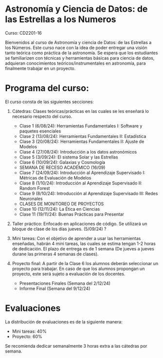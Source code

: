 # Astronomía y Ciencia de Datos: de las Estrellas a los Numeros

Curso: CD2201-16

Bienvenidos al curso de Astronomía y ciencia de Datos: de las Estrellas a los Números. Este curso nace con la idea de poder entregar una visión tanto teórica como práctica de la astronomía. Se espera que los estudiantes se familiarizen con técnicas y herramientas básicas para ciencia de datos, adquieran conocimientos teóricos/instrumentales en astronomía, para finalmente trabajar en un proyecto.

Programa del curso:
===========================

El curso consta de las siguientes secciones:

1. Cátedras: Clases teóricas/prácticas en las cuales se les enseñará lo necesario respecto del curso.
   - Clase 1 (6/08/24): Herramientas Fundamentales I: Software y paquetes esenciales 
   - Clase 2 (13/08/24): Herramientas Fundamentales II: Estadística
   - Clase 3 (20/08/24): Herramientas Fundamentales II: Ajuste de Modelos
   - Clase 4 (27/08/24): Introducción a los datos astronómicos
   - Clase 5 (3/09/24): El sistema Solar y las Estrellas
   - Clase 6 (10/09/24): Galaxias y Cosmología
   - SEMANA DE RECESO ACADÉMICO (16/09)
   - Clase 7 (24/09/24): Introducción al Aprendizaje Supervisado I: Métricas de Evaluación de Modelos
   - Clase 8 (1/10/24): Introducción al Aprendizaje Supervisado II: Random Forest
   - Clase 9 (8/10/24): Introducción al Aprendizaje Supervisado III: Redes Neuronales
   - CLASES DE MONITOREO DE PROYECTOS
   - Clase 10 (12/11/24): La Ética en Ciencias
   - Clase 11 (19/11/24): Buenas Prácticas para Presentar
   
2. Taller práctico: Enfocado en aplicaciones de código. Se utilizará un bloque de clase de los días jueves. (5/09/24) ?
   
4. Mini tareas: Con el objetivo de aprender a usar las herramientas enseñadas, habrán 4 mini tareas, las cuales se estima tengan 1-2 horas de dedicación. El plazo de entrega es de 1 semana (De jueves a jueves durane las primeras 4 semanas de clases).
   
6. Proyecto final: A partir de la Clase 6 los alumnos deberán seleccionar un proyecto para trabajar. En caso de que los alumnos propongan un proyecto, este será sujeto a evaluación de los docentes.
    - Presentaciones Finales (Semana del 2/12/24)
    - Informe Final (Semana del 9/12/24)

Evaluaciones
============

La distribución de evaluaciones es de la siguiente manera:
   - Mini tareas: 40%
   - Proyecto: 60%

Se recomienda dedicar semanalmente 3 horas extra a las cátedras por semana.
